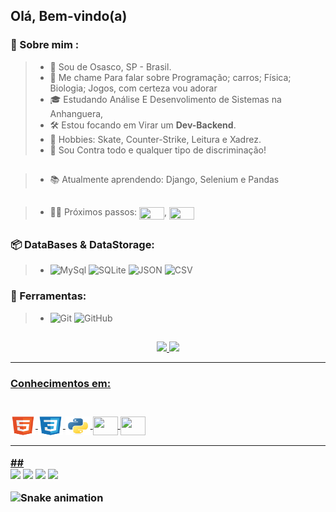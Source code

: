 ## Olá, Bem-vindo(a)
### 👦 Sobre mim :
> * 📌 Sou de Osasco, SP - Brasil.
> * 💬 Me chame Para falar sobre Programação; carros; Física; Biologia; Jogos, com certeza vou adorar
> * 🎓 Estudando Análise E Desenvolimento de Sistemas na Anhanguera, 
> * 🛠️ Estou focando em Virar um **Dev-Backend**.
> * 🔭 Hobbies: Skate, Counter-Strike, Leitura e Xadrez.
> * 🚫 Sou Contra todo e qualquer tipo de discriminação!
##

> * 📚 Atualmente aprendendo: Django, Selenium e Pandas


##

> * 🚶‍♂️ Próximos passos: <img align="center" height="20" width="40" src="https://cdn.jsdelivr.net/gh/devicons/devicon/icons/postgresql/postgresql-original.svg" />, <img align="center" height="20" width="40" src="https://cdn.jsdelivr.net/gh/devicons/devicon/icons/javascript/javascript-original.svg" />

##

### 📦 DataBases & DataStorage:
> * ![MySql](https://img.shields.io/badge/-MySql-181717?&logo=MySQL&logoColor=FFFFFF) ![SQLite](https://img.shields.io/badge/-SQLite-181717?&logo=sqlite&logoColor=FFFFFF) ![JSON](https://img.shields.io/badge/-Json-181717?&logo=json&logoColor=FFFFFF) ![CSV](https://img.shields.io/badge/-CSV-181717?&logo=databricks&logoColor=FFFFFF)
### 🧰 Ferramentas:
> * ![Git](https://img.shields.io/badge/-Git-181717?&logo=git&logoColor=FFFFFF) ![GitHub](https://img.shields.io/badge/-GitHub-181717?&logo=GitHub&logoColor=FFFFFF)  

##
<div align="center">
  <a href="https://github.com/Mateus-Toni">
  <img height="180em" src="https://github-readme-stats.vercel.app/api?username=Mateus-Toni&show_icons=true&theme=dark&include_all_commits=true&count_private=true"/>
  <img height="180em" src="https://github-readme-stats.vercel.app/api/top-langs/?username=Mateus-Toni&layout=compact&langs_count=7&theme=dark"/>
</div>
<hr>
<h3>Conhecimentos em:<h3/>
<div style="display: inline_block"><br>
  <img align="center" height="30" width="40" src="https://raw.githubusercontent.com/devicons/devicon/master/icons/html5/html5-original.svg">
  <img align="center" height="30" width="40" src="https://raw.githubusercontent.com/devicons/devicon/master/icons/css3/css3-original.svg">
  <img align="center" height="30" width="40" src="https://raw.githubusercontent.com/devicons/devicon/master/icons/python/python-original.svg">
  <img align="center" height="30" width="40" src="https://cdn.jsdelivr.net/gh/devicons/devicon/icons/mysql/mysql-original.svg" />
  <img align="center" height="30" width="40" src="https://cdn.jsdelivr.net/gh/devicons/devicon/icons/flask/flask-original.svg" />
</div>
  <hr>
 ##
 <div> 
  <a href="https://www.instagram.com/mateustoni323" target="_blank"><img src="https://img.shields.io/badge/-Instagram-%23E4405F?style=for-the-badge&logo=instagram&logoColor=white" target="_blank"></a>
  <a href = "mailto:mateustoni04@gmail.com"><img src="https://img.shields.io/badge/-Gmail-%23333?style=for-the-badge&logo=gmail&logoColor=white" target="_blank"></a>
  <a href="https://www.linkedin.com/in/mateus-toni-941853217" target="_blank"><img src="https://img.shields.io/badge/-LinkedIn-%230077B5?style=for-the-badge&logo=linkedin&logoColor=white" target="_blank"></a>
  <a href = "https://medium.com/@mateustoni04"><img src="https://img.shields.io/badge/Medium-12100E?style=for-the-badge&logo=medium&logoColor=white" target="_blank"></a>
   
   
   
  ![Snake animation](https://github.com/Mateus-Toni/Mateus-Toni/blob/output/github-contribution-grid-snake.svg)
 
</div>
